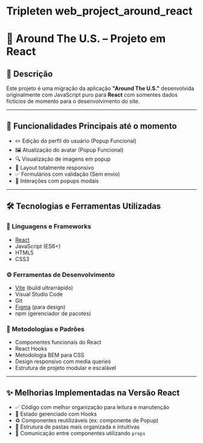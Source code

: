 # Tripleten web_project_around_react

# 📸 Around The U.S. – Projeto em React

## 📝 Descrição

Este projeto é uma migração da aplicação **"Around The U.S."** desenvolvida originalmente com JavaScript puro para **React** com somentes dados ficticios de momento para o desenvolvimento do site.  

---

## 🚀 Funcionalidades Principais até o momento

- ✏️ Edição do perfil do usuário  (Popup Funcional)
- 🖼 Atualização do avatar   (Popup Funcional)
- 🔍 Visualização de imagens em popup  
- 📱 Layout totalmente responsivo  
- ✅ Formulários com validação (Sem envio) 
- 💬 Interações com popups modais

---

## 🛠 Tecnologias e Ferramentas Utilizadas

### 📌 Linguagens e Frameworks
- [React](https://reactjs.org/)
- JavaScript (ES6+)
- HTML5
- CSS3

### ⚙️ Ferramentas de Desenvolvimento
- [Vite](https://vitejs.dev/) (build ultrarrápido)
- Visual Studio Code
- Git
- [Figma](https://www.figma.com/) (para design)
- npm (gerenciador de pacotes)

### 🧩 Metodologias e Padrões
- Componentes funcionais do React
- React Hooks
- Metodologia BEM para CSS
- Design responsivo com media queries
- Estrutura de projeto modular e escalável

---

## ✨ Melhorias Implementadas na Versão React

- ✅ Código com melhor organização para leitura e manutenção
- 🎯 Estado gerenciado com Hooks
- ♻️ Componentes reutilizáveis (ex: componente de Popup)
- 📁 Estrutura de pastas mais organizada e intuitivas
- 📡 Comunicação entre componentes utilizando `props`

